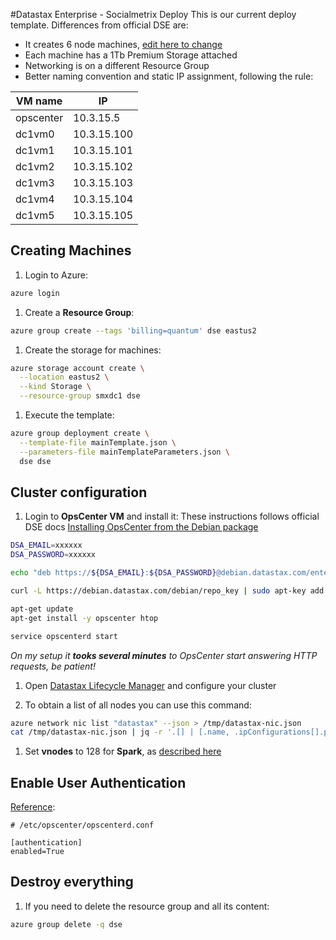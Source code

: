 #Datastax Enterprise - Socialmetrix Deploy
This is our current deploy template. Differences from official DSE are:

- It creates 6 node machines, [edit here to change](https://github.com/socialmetrix/azure-resource-manager-dse/blob/feature/socialmetrix/singledc/mainTemplateParameters.json#L3)
- Each machine has a 1Tb Premium Storage attached
- Networking is on a different Resource Group
- Better naming convention and static IP assignment, following the rule:

| VM name | IP |
| --- | --- |
| opscenter | 10.3.15.5 |
| dc1vm0 | 10.3.15.100 |
| dc1vm1 | 10.3.15.101 |
| dc1vm2 | 10.3.15.102 |
| dc1vm3 | 10.3.15.103 |
| dc1vm4 | 10.3.15.104 |
| dc1vm5 | 10.3.15.105 |


## Creating Machines

1. Login to Azure:

```bash
azure login
```

1. Create a **Resource Group**:

```bash
azure group create --tags 'billing=quantum' dse eastus2
```

1. Create the storage for machines:

```bash
azure storage account create \
  --location eastus2 \
  --kind Storage \
  --resource-group smxdc1 dse
```

1. Execute the template:

```bash
azure group deployment create \
  --template-file mainTemplate.json \
  --parameters-file mainTemplateParameters.json \
  dse dse
```

## Cluster configuration

1. Login to **OpsCenter VM** and install it:
These instructions follows official DSE docs [Installing OpsCenter from the Debian package](http://docs.datastax.com/en/opscenter/6.0/opsc/install/opscInstallDeb_t.html)

```bash
DSA_EMAIL=xxxxxx
DSA_PASSWORD=xxxxxx

echo "deb https://${DSA_EMAIL}:${DSA_PASSWORD}@debian.datastax.com/enterprise stable main" | sudo tee /etc/apt/sources.list.d/datastax.sources.list

curl -L https://debian.datastax.com/debian/repo_key | sudo apt-key add -

apt-get update
apt-get install -y opscenter htop

service opscenterd start
```

*On my setup it **tooks several minutes** to OpsCenter start answering HTTP requests, be patient!*

1. Open [Datastax Lifecycle Manager](http://smxopscenter.eastus2.cloudapp.azure.com:8888/opscenter/lcm.html) and configure your cluster

1. To obtain a list of all nodes you can use this command:

```bash
azure network nic list "datastax" --json > /tmp/datastax-nic.json
cat /tmp/datastax-nic.json | jq -r '.[] | [.name, .ipConfigurations[].privateIPAddress] | @csv' | sort
```

1. Set **vnodes** to 128 for **Spark**, as [described here](https://docs.datastax.com/en/datastax_enterprise/5.0/datastax_enterprise/config/configVnodes.html)

## Enable User Authentication 
[Reference](https://docs.datastax.com/en/opscenter/6.0/opsc/configure/opscEnablingAuth.html):

```
# /etc/opscenter/opscenterd.conf

[authentication]
enabled=True
```

## Destroy everything

1. If you need to delete the resource group and all its content:

```bash
azure group delete -q dse
```
